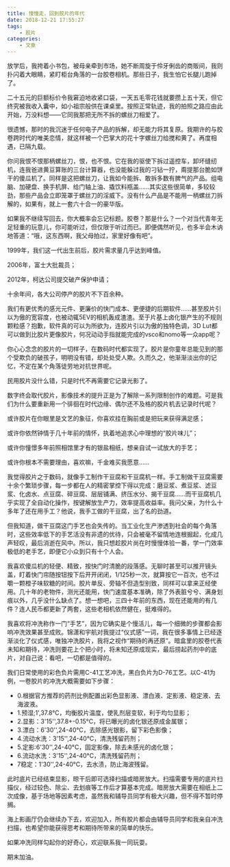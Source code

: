 ```yaml
---
title: 慢慢走，回到胶片的年代
date: 2018-12-21 17:55:27
tags: 
    - 胶片
categories:
    - 文章
---
```


放学后，我挎着小书包，被母亲牵到市场，她不断周旋于伶牙俐齿的商贩间，我则扑闪着大眼睛，紧盯柜台角落的一台胶卷相机。那些日子，我生怕它长腿儿跑掉了。  

二十五元的巨额标价令我窘迫地收紧口袋，一天五毛零花钱就要攒上五十天，但它终究被我收入囊中，如小祖宗般供在课桌里。按照正常轨迹，我的拍照之路应由此开始，万没料想——它同我那把无所不拆的螺丝刀相爱了。 

 很遗憾，那时的我沉迷于任何电子产品的拆解，却无能力将其复原。我期许的与胶卷跨时代的唯美恋情，就这样被一个巴掌大的花十字螺丝刀给搅和黄了。再度相遇，已隔九载。 

 你问我恨不恨那柄螺丝刀，恨，也不恨。它在我的驱使下拆过遥控车，卸坏缝纫机，连我爸进黄豆算账的三台计算器，也没能躲过我的刁钻一拧，甭提那台脆如饼干的傻瓜机了。同样是这把螺丝刀，让我如今能拆、敢拆多数有脾气的产品。组电脑、加硬盘、换手机屏、给门轴上油、撬饮料瓶盖……其实这些很简单，多较较劲，那些产品会立即笼罩于螺丝刀的淫威下。没有什么产品是不能用一柄螺丝刀拆解的，如果有，就上一套六十合一的豪华版。  

如果我不继续写回去，你大概率会忘记标题。胶卷？那是什么？一个对当代青年无足轻重的玩意儿，你可能听过，但仅限于听过而已。即便偶然听见，也多半会木讷地答道：“哦，这东西啊，我父母拍过，家里好像有吧”。  

1999年，我们这一代出生前后，胶片需求量几乎达到峰值。 

2006年，富士大批裁员； 

2012年，柯达公司提交破产保护申请； 

十余年间，各大公司停产的胶片不下百余种。  

我们有更优秀的感光元件、更廉价的快门成本、更便捷的后期软件……甚至胶片引以为傲的宽容度，也被动辄5EV的相机轰成渣渣。至于片基上卤化银产生的不规则颗粒感？抱歉，软件真的可以为所欲为，连胶片引以为傲的独特色调，3D Lut都可以做到比胶片更像胶片，何况动动手指就能完成的vsco和nomo等一众app呢？ 

 你心心念念的胶片的一切样子，在数码时代都实现了。胶片是你童年总能见到的那个受欺负的破孩子，明明没有错，却处处受人欺。久而久之，他渐渐淡出你的记忆，不定在某个角落徒劳地对抗世界呢。  

民用胶片没什么错，只是时代不再需要它记录光影了。  

数字终会取代胶片，影像技术的提升正是为了解除一系列限制创作的难题。可是我们为什么要重新用一个徘徊在时代边缘、偶尔还不及格的胶片机去记录时代呢？ 

 或许胶片在你眼里是文艺的象征，你喜欢挂在胸前或是把玩来获得满足感； 

或许你依然钟情于几十年前的情怀，执着地追求心中理想的“胶片味儿”； 

或许你憧憬多年前照相馆里才有的银盐相纸，想亲自试一试放大的手艺；  

或许你根本不需要理由，喜欢嘛，千金难买我愿意……  

我觉得胶片之于数码，就像手工制作干豆腐和干豆腐机一样。手工制做干豆腐需要十余个繁琐步骤，每一步都在人的精密掌控下得以完成：磨豆浆、煮豆浆、滤豆浆、化卤水、点豆腐、碎豆腐、层层铺满、挤压水分、揭干豆腐……而干豆腐机几乎实现了全自动化操作，按键解放生产力，效率提高收益率。我问父亲，为什么十多年了还在用手工？他说，我手工做的干豆腐，出了名的劲道。  

但我知道，做干豆腐这门手艺也会失传的。当工业化生产渗透到社会的每个角落时，这些效率低下的手艺活没有非遗的优待，只会被毫不留情地连根掘起，化成几声轻叹，最后消逝在风中。所以，我只想趁胶片尚在时慢慢体验一番，学一门效率极低的老手艺，即便它小众到只有十个人会。  

我喜欢傻瓜机的轻便、精致，按快门时清脆的段落感。无聊时甚至可以推开镜头盖，盯着快门帘随按钮按下后开开闭闭，1/125秒一次，就算按它一百次，也不过嚼一颗橙子味软糖的时间。胶片单反、旁轴不但造型别致，同样可以拿来正经使用。几十年的老物件，测光还能用，快门速度基本准确，除了外表脏兮兮、满身划痕以外，几乎没什么缺点了。想一想吧，三四十年前的东西，现在还能用的有几件？连人民币都更新了两套，这些老相机依然健在，挺难得的。  

我喜欢将冲洗称作一门“手艺”，因为它确实是个慢活儿，每一个细微的步骤都会影响冲洗效果甚至成败。锦潇和宇航对我提过“仪式感”一词，我在很多事情上已经逐渐淡化了仪式感，唯独冲洗胶片，我将之视作“期待的再还原”。暗盒里的胶卷代表未知和期待，冲洗则要花上个把小时，将未知还原成现实，最后捞起药剂中的底片，对自己说：看吧，一切都是值得的。

 我们日常使用的彩色负片需用C-41工艺冲洗，黑白负片为D-76工艺。以C-41为例，一卷胶片的冲洗大概需要如下步骤：  

- 0.根据官方推荐的药剂比例配置出彩色显影液、漂白液、定影液、稳定液、去海波液。 
- 1.预湿;1',37.8°C，均衡胶片温度，使乳剂层变软，利于均匀显影； 
- 2.显影：3'15'',37.8+-0.15°C，将已曝光的卤化银还原成金属银； 
- 3.漂白：6'30'',24-40°C，去除感光银影，留下彩色影像； 
- 4.流动水洗：3'15'',24-40°C，清洗残留药剂； 
- 5.定影:6'30'',24-40°C，固定影像，除去未感光的卤化银； 
- 6.流动水洗：3'15'',24-40°C，清洗残留药剂； 
- 7稳定：1'30'',24-40°C，去水渍，防止海波残留。  

此时底片已经结束显影，晾干后即可选择扫描或暗房放大。扫描需要专用的底片扫描仪，经过较色、除尘、去划痕等工作后才算基本完成。暗房放大需要在相纸上二次成像，基于场地等因素考虑，虽然我和辅导员同学有极大兴趣，但不得不暂时停搁。  

海上影画厅仍会继续办下去，欢迎加入，所有胶片都会由辅导员同学和我亲自冲洗扫描，也希望你能获得思考和期待所带来的简单的快乐。 

如果冲洗同样勾起你的好奇心，欢迎联系我一同玩耍。  

期末加油。    